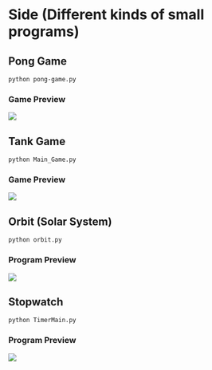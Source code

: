 # Side (Different kinds of small programs)

## Pong Game
```
python pong-game.py
```
### Game Preview
![](https://github.com/WuStevenShengyang/Side/blob/master/Source/pongpicture.PNG)


## Tank Game
```
python Main_Game.py
```
### Game Preview
![](https://github.com/WuStevenShengyang/Side/blob/master/Source/tankpicture.PNG)


## Orbit (Solar System)
```
python orbit.py
```


### Program Preview
![](https://github.com/WuStevenShengyang/Side/blob/master/Source/orbitpicture.PNG)


## Stopwatch
```
python TimerMain.py
```
### Program Preview
![](https://github.com/WuStevenShengyang/Side/blob/master/Source/timerpic.PNG)
